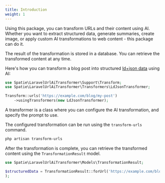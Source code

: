 ```yaml
---
title: Introduction
weight: 1
---
```


Using this package, you can transform URLs and their content using AI. Whether you want to extract structured data, generate summaries, create image, or apply custom AI transformations to web content - this package can do it.

The result of the transformation is stored in a database. You can retrieve the transformed content at any time.

Here's how you can transform a blog post into structured [ld+json data](https://json-ld.org) using AI:

```php
use Spatie\LaravelUrlAiTransformer\Support\Transform;
use Spatie\LaravelUrlAiTransformer\Transformers\LdJsonTransformer;

Transform::urls('https://example.com/blog/my-post')
    ->usingTransformers(new LdJsonTransformer);
```

A transformer is a class where you can configure the AI transformation, and specify the prompt to use.


The configured transformation can be run using the `transform-urls` command.

```bash
php artisan transform-urls
```

After the transformation is complete, you can retrieve the transformed content using the `TransformationResult` model.

```php
use Spatie\LaravelUrlAiTransformer\Models\TransformationResult;

$structuredData = TransformationResult::forUrl('https://example.com/blog/my-post','ldJson'
);
```
